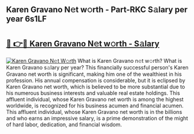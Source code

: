 ## Karen Gravano N𝚎t w𝚘rth - Part-RKC S𝚊lary per year 6s1LF

# <h2><a href="http://gc36xxw.nevu.top/?p=Karen+Gravano">🔗 👉🔴 Karen Gravano N𝚎t w𝚘rth - S𝚊lary</a></h2>

[![Karen Gravano N𝚎t W𝚘rth](https://i.imgur.com/Oavwk0R.jpeg)](http://gc36xxw.nevu.top/?p=Karen+Gravano)
What is Karen Gravano n𝚎t w𝚘rth? What is Karen Gravano s𝚊lary per year?
This financially successful person's Karen Gravano net worth is significant, making him one of the wealthiest in his profession. His annual compensation is considerable, but it is eclipsed by Karen Gravano net worth, which is believed to be more substantial due to his numerous business interests and valuable real estate holdings. This affluent individual, whose Karen Gravano net worth is among the highest worldwide, is recognized for his business acumen and financial acumen. This affluent individual, whose Karen Gravano net worth is in the billions and who earns an impressive salary, is a prime demonstration of the might of hard labor, dedication, and financial wisdom.
